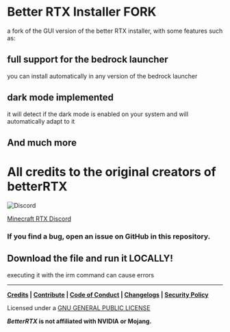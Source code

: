 # Better RTX Installer FORK

a fork of the GUI version of the 
better RTX installer, with some 
features such as:

## full support for the bedrock launcher
you can install automatically in
any version of the bedrock launcher

## dark mode implemented
it will detect if the dark mode is 
enabled on your system and will 
automatically adapt to it

## And much more

# All credits to the original creators of betterRTX

![Discord](https://img.shields.io/discord/691547840463241267?style=flat-square&logo=discord&logoColor=%23ffffff&label=Minecraft%20RTX%20Discord)

[Minecraft RTX Discord](https://discord.com/invite/minecraft-rtx)

### If you find a bug, open an issue on GitHub in this repository.

## Download the file and run it LOCALLY!
executing it with the irm command can cause errors


---

**[Credits](CREDITS.md) | [Contribute](CONTRIBUTING.md) | [Code of Conduct](CODE_OF_CONDUCT.md) | [Changelogs](CHANGELOGS.md) | [Security Policy](SECURITY.md)**

Licensed under a [GNU GENERAL PUBLIC LICENSE](LICENSE.md)

**_BetterRTX_ is not affiliated with NVIDIA or Mojang.**
